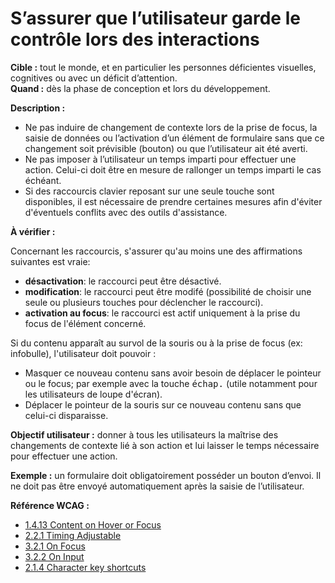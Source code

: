 # S’assurer que l’utilisateur garde le contrôle lors des interactions

<script>$(document).ready(function () {
    setBreadcrumb([
        {"label":"Critères incontournables", "url": "./incontournables.html#dev"},
        {"label":"S’assurer que l’utilisateur garde le contrôle lors des interactions"}
    ]);
});</script>

<span data-menuitem="incontournables"></span>

**Cible&nbsp;:** tout le monde, et en particulier les personnes déficientes visuelles, cognitives ou avec un déficit d’attention.  
**Quand&nbsp;:** dès la phase de conception et lors du développement.

**Description&nbsp;:**
- Ne pas induire de changement de contexte lors de la prise de focus, la saisie de données ou l’activation d’un élément de formulaire sans que ce changement soit prévisible (bouton) ou que l’utilisateur ait été averti.  
- Ne pas imposer à l’utilisateur un temps imparti pour effectuer une action. Celui-ci doit être en mesure de rallonger un temps imparti le cas échéant.
- Si des raccourcis clavier reposant sur une seule touche sont disponibles, il est nécessaire de prendre certaines mesures afin d'éviter d'éventuels conflits avec des outils d'assistance.

**À vérifier&nbsp;:**  

Concernant les raccourcis, s'assurer qu'au moins une des affirmations suivantes est vraie:
- **désactivation**: le raccourci peut être désactivé.
- **modification**: le raccourci peut être modifé (possibilité de choisir une seule ou plusieurs touches pour déclencher le raccourci).
- **activation au focus**: le raccourci est actif uniquement à la prise du focus de l'élément concerné. 

Si du contenu apparaît au survol de la souris ou à la prise de focus (ex: infobulle), l'utilisateur doit pouvoir :
- Masquer ce nouveau contenu sans avoir besoin de déplacer le pointeur ou le focus; par exemple avec la touche <kbd>échap.</kbd> (utile notamment pour les utilisateurs de loupe d'écran).
- Déplacer le pointeur de la souris sur ce nouveau contenu sans que celui-ci disparaisse.

**Objectif utilisateur&nbsp;:**
donner à tous les utilisateurs la maîtrise des changements de contexte lié à son action et lui laisser le temps nécessaire pour effectuer une action.

**Exemple&nbsp;:** un formulaire doit obligatoirement posséder un bouton d’envoi. Il ne doit pas être envoyé automatiquement après la saisie de l’utilisateur.

**Référence <abbr>WCAG</abbr>&nbsp;:**  
- <a lang="en" href="https://www.w3.org/TR/WCAG21/#content-on-hover-or-focus">1.4.13 Content on Hover or Focus</a>
- <a lang="en" href="https://www.w3.org/TR/WCAG21/#timing-adjustable">2.2.1 Timing Adjustable</a>
- <a lang="en" href="https://www.w3.org/TR/WCAG21/#on-focus">3.2.1 On Focus</a>
- <a lang="en" href="https://www.w3.org/TR/WCAG21/#on-input">3.2.2 On Input</a>
- <a lang="en" href="https://www.w3.org/TR/WCAG21/#character-key-shortcuts">2.1.4 Character key shortcuts</a>

<!--  This file is part of a11y-guidelines | Our vision of mobile & web accessibility guidelines and best practices, with valid/invalid examples.
 Copyright (C) 2016  Orange SA
 See the Creative Commons Legal Code Attribution-ShareAlike 3.0 Unported License for more details (LICENSE file). -->